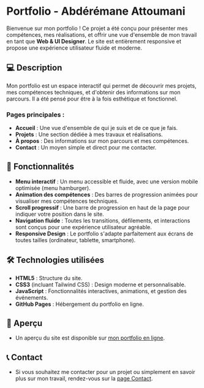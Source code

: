# Portfolio - Abdérémane Attoumani

Bienvenue sur mon portfolio ! Ce projet a été conçu pour présenter mes compétences, mes réalisations, et offrir une vue d'ensemble de mon travail en tant que **Web & UI Designer**. Le site est entièrement responsive et propose une expérience utilisateur fluide et moderne.

## 💻 Description

Mon portfolio est un espace interactif qui permet de découvrir mes projets, mes compétences techniques, et d'obtenir des informations sur mon parcours. Il a été pensé pour être à la fois esthétique et fonctionnel.

### Pages principales :
- **Accueil** : Une vue d'ensemble de qui je suis et de ce que je fais.
- **Projets** : Une section dédiée à mes travaux et réalisations.
- **À propos** : Des informations sur mon parcours et mes compétences.
- **Contact** : Un moyen simple et direct pour me contacter.

## 🚀 Fonctionnalités

- **Menu interactif** : Un menu accessible et fluide, avec une version mobile optimisée (menu hamburger).
- **Animation des compétences** : Des barres de progression animées pour visualiser mes compétences techniques.
- **Scroll progressif** : Une barre de progression en haut de la page pour indiquer votre position dans le site.
- **Navigation fluide** : Toutes les transitions, défilements, et interactions sont conçus pour une expérience utilisateur agréable.
- **Responsive Design** : Le portfolio s'adapte parfaitement aux écrans de toutes tailles (ordinateur, tablette, smartphone).

## 🛠️ Technologies utilisées

- **HTML5** : Structure du site.
- **CSS3** (incluant Tailwind CSS) : Design moderne et personnalisable.
- **JavaScript** : Fonctionnalités interactives, animations, et gestion des événements.
- **GitHub Pages** : Hébergement du portfolio en ligne.

## 🎨 Aperçu
- Un aperçu du site est disponible sur <a href="https://abderemaneattoumanidev.github.io/" target="_blank">mon portfolio en ligne</a>.

## 📞 Contact
- Si vous souhaitez me contacter pour un projet ou simplement en savoir plus sur mon travail, rendez-vous sur la <a href="https://abderemaneattoumanidev.github.io/contact.html" target="_blank">page Contact</a>.

